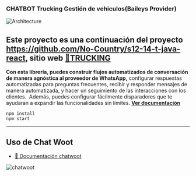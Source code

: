### CHATBOT Trucking Gestión de vehiculos(Baileys Provider)

<p>
  <img src="https://ik.imagekit.io/ljpa/Proyectos/logo_trucking.png" alt="Architecture">
</p>

## **Este proyecto es una continuación del proyecto https://github.com/No-Country/s12-14-t-java-react**, **sitio web [🚙TRUCKING](https://s12-14-t-java-react.vercel.app/)**

**Con esta librería, puedes construir flujos automatizados de conversación de manera agnóstica al proveedor de WhatsApp,** configurar respuestas automatizadas para preguntas frecuentes, recibir y responder mensajes de manera automatizada, y hacer un seguimiento de las interacciones con los clientes.  Además, puedes configurar fácilmente disparadores que te ayudaran a expandir las funcionalidades sin límites. **[Ver documentación](https://bot-whatsapp.netlify.app/)**


```
npm install
npm start
```

---
## Uso de Chat Woot
- [📄 Documentación chatwoot](https://www.chatwoot.com/developers/api)
<div><img src="https://ik.imagekit.io/ljpa/Proyectos/Captura.PNG" alt="chatwoot"> </div>

